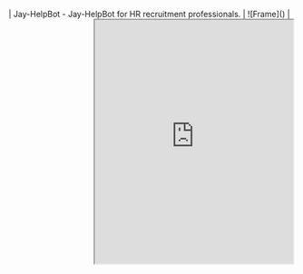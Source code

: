| Jay-HelpBot - Jay-HelpBot for HR recruitment professionals. | ![Frame](<iframe width="350" height="430" align="right" allow="microphone;" src="https://console.dialogflow.com/api-client/demo/embedded/Jay-HelpBot"></iframe>) |

